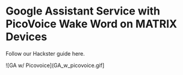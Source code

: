 # Google Assistant Service with PicoVoice Wake Word on MATRIX Devices

Follow our Hackster guide here.

![GA w/ Picovoice](GA_w_picovoice.gif]
